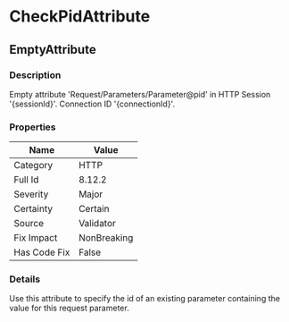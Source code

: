 ﻿---  
uid: Validator_8_12_2  
---

# CheckPidAttribute

## EmptyAttribute

### Description

Empty attribute 'Request\/Parameters\/Parameter@pid' in HTTP Session '{sessionId}'. Connection ID '{connectionId}'.

### Properties

| Name         | Value       |
| ------------ | ----------- |
| Category     | HTTP        |
| Full Id      | 8.12.2      |
| Severity     | Major       |
| Certainty    | Certain     |
| Source       | Validator   |
| Fix Impact   | NonBreaking |
| Has Code Fix | False       |

### Details

Use this attribute to specify the id of an existing parameter containing the value for this request parameter.
